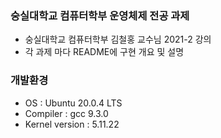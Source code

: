 ### 숭실대학교 컴퓨터학부 운영체제 전공 과제
* 숭실대학교 컴퓨터학부 김철홍 교수님 2021-2 강의
* 각 과제 마다 README에 구현 개요 및 설명   

### 개발환경
* OS : Ubuntu 20.0.4 LTS
* Compiler : gcc 9.3.0
* Kernel version : 5.11.22
